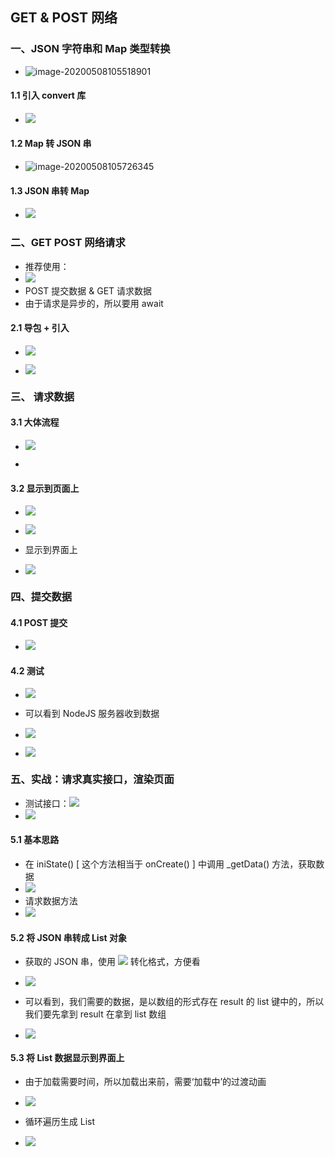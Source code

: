 ## GET & POST 网络







### 一、JSON 字符串和 Map 类型转换

- ![image-20200508105518901](C:\Users\30797\AppData\Roaming\Typora\typora-user-images\image-20200508105518901.png)





#### 1.1 引入 convert 库

- ![](https://user-gold-cdn.xitu.io/2020/5/8/171f2366367457c0?w=319&h=88&f=png&s=21614)





#### 1.2 Map 转 JSON 串

- ![image-20200508105726345](C:\Users\30797\AppData\Roaming\Typora\typora-user-images\image-20200508105726345.png)





#### 1.3 JSON 串转 Map 

- ![](https://user-gold-cdn.xitu.io/2020/5/8/171f2392478d2a03?w=667&h=204&f=png&s=79286)





### 二、GET POST 网络请求

- 推荐使用：
- ![](https://user-gold-cdn.xitu.io/2020/5/8/171f23ab12c713d1)
- POST 提交数据  &  GET 请求数据
- 由于请求是异步的，所以要用 await





#### 2.1 导包 + 引入

- ![](https://user-gold-cdn.xitu.io/2020/5/8/171f24a37f9129aa?w=175&h=103&f=png&s=1375)

- ![](https://user-gold-cdn.xitu.io/2020/5/8/171f2458945f6107?w=508&h=88&f=png&s=39660)





### 三、 请求数据


#### 3.1 大体流程

- ![](https://user-gold-cdn.xitu.io/2020/5/8/171f24c296c4398b?w=608&h=371&f=png&s=151785)

- 



#### 3.2 显示到页面上
- ![](https://user-gold-cdn.xitu.io/2020/5/8/171f24d100e47498?w=507&h=114&f=png&s=38998)

- ![](https://user-gold-cdn.xitu.io/2020/5/8/171f2502457ec2f4?w=580&h=364&f=png&s=160267)
- 显示到界面上

- ![](https://user-gold-cdn.xitu.io/2020/5/8/171f250d56772ec7?w=800&h=250&f=png&s=139145)





### 四、提交数据



#### 4.1 POST 提交

- ![](https://user-gold-cdn.xitu.io/2020/5/8/171f259067f5a397?w=799&h=298&f=png&s=139638)



#### 4.2 测试

- ![](https://user-gold-cdn.xitu.io/2020/5/8/171f25a4c9881f18?w=509&h=192&f=png&s=90576)

- 可以看到 NodeJS 服务器收到数据
- ![](https://user-gold-cdn.xitu.io/2020/5/8/171f25bb3fee4365?w=462&h=185&f=png&s=60176)

- ![](https://user-gold-cdn.xitu.io/2020/5/8/171f25c123f0e3f4?w=501&h=83&f=png&s=28608)







### 五、实战：请求真实接口，渲染页面 

- 测试接口：![](http://a.itying.com/api/productlist)
- ![](https://user-gold-cdn.xitu.io/2020/5/8/171f2606238a7300?w=658&h=416&f=png&s=83568)





#### 5.1 基本思路

- 在 iniState() [ 这个方法相当于 onCreate() ] 中调用 _getData() 方法，获取数据
- ![](https://user-gold-cdn.xitu.io/2020/5/8/171f26392f755211?w=708&h=569&f=png&s=211862)
- 请求数据方法
- ![](https://user-gold-cdn.xitu.io/2020/5/8/171f263e873ff396?w=700&h=310&f=png&s=125627)





#### 5.2 将 JSON 串转成 List 对象

- 获取的 JSON 串，使用 ![](https://www.bejson.com/) 转化格式，方便看
- ![](https://user-gold-cdn.xitu.io/2020/5/8/171f266b615c5e41?w=751&h=480&f=png&s=211502)
- 可以看到，我们需要的数据，是以数组的形式存在 result 的 list 键中的，所以我们要先拿到 result 在拿到 list 数组

- ![](https://user-gold-cdn.xitu.io/2020/5/8/171f268e1ea85d9d?w=662&h=319&f=png&s=158263)



#### 5.3 将 List  数据显示到界面上

- 由于加载需要时间，所以加载出来前，需要‘加载中’的过渡动画
- ![](https://user-gold-cdn.xitu.io/2020/5/8/171f272239736284?w=614&h=313&f=png&s=127979)
- 循环遍历生成 List

- ![](https://user-gold-cdn.xitu.io/2020/5/8/171f275d9185c49c?w=757&h=317&f=png&s=195338)
